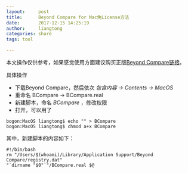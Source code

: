 ```yaml
---
layout:     post
title:      Beyond Compare for Mac免License方法
date:       2017-12-15 14:25:19
author:     liangtong
categories: share
tags: tool

---
```


本文操作仅供参考，如果感觉使用方面建议购买正版[Beyond Compare链接](http://www.scootersoftware.com/)。


具体操作 

 * 下载Beyond Compare，然后依次 *包含内容 -> Contents -> MacOS*
 * 重命名 BCompare -> BCompare.real
 * 新建脚本，命名 *BCompare* ，修改权限
 * 打开，可以用了


```base
bogon:MacOS liangtong$ echo "" > BCompare
bogon:MacOS liangtong$ chmod a+x BCompare
```
其中，新建脚本的内容如下：

```base
#!/bin/bash
rm "/Users/$(whoami)/Library/Application Support/Beyond Compare/registry.dat"
"`dirname "$0"`"/BCompare.real $@

```

